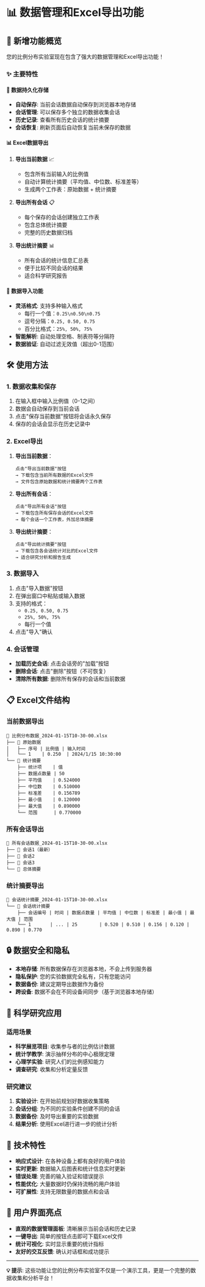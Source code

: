 # 📊 数据管理和Excel导出功能

## 🎯 新增功能概览

您的比例分布实验室现在包含了强大的数据管理和Excel导出功能！

### ✨ 主要特性

#### 📝 数据持久化存储
- **自动保存**: 当前会话数据自动保存到浏览器本地存储
- **会话管理**: 可以保存多个独立的数据收集会话
- **历史记录**: 查看所有历史会话的统计摘要
- **会话恢复**: 刷新页面后自动恢复当前未保存的数据

#### 📊 Excel数据导出
1. **导出当前数据** 📈
   - 包含所有当前输入的比例值
   - 自动计算统计摘要（平均值、中位数、标准差等）
   - 生成两个工作表：原始数据 + 统计摘要

2. **导出所有会话** 📋
   - 每个保存的会话创建独立工作表
   - 包含总体统计摘要
   - 完整的历史数据归档

3. **导出统计摘要** 📊
   - 所有会话的统计信息汇总表
   - 便于比较不同会话的结果
   - 适合科学研究报告

#### 🔄 数据导入功能
- **灵活格式**: 支持多种输入格式
  - 每行一个值：`0.25\n0.50\n0.75`
  - 逗号分隔：`0.25, 0.50, 0.75`
  - 百分比格式：`25%, 50%, 75%`
- **智能解析**: 自动处理空格、制表符等分隔符
- **数据验证**: 自动过滤无效值（超出0-1范围）

## 🛠 使用方法

### 1. 数据收集和保存
1. 在输入框中输入比例值（0-1之间）
2. 数据会自动保存到当前会话
3. 点击"保存当前数据"按钮将会话永久保存
4. 保存的会话会显示在历史记录中

### 2. Excel导出
1. **导出当前数据**：
   ```
   点击"导出当前数据"按钮
   → 下载包含当前所有数据的Excel文件
   → 文件包含原始数据和统计摘要两个工作表
   ```

2. **导出所有会话**：
   ```
   点击"导出所有会话"按钮
   → 下载包含所有保存会话的Excel文件
   → 每个会话一个工作表，外加总体摘要
   ```

3. **导出统计摘要**：
   ```
   点击"导出统计摘要"按钮
   → 下载包含各会话统计对比的Excel文件
   → 适合研究分析和报告生成
   ```

### 3. 数据导入
1. 点击"导入数据"按钮
2. 在弹出窗口中粘贴或输入数据
3. 支持的格式：
   - `0.25, 0.50, 0.75`
   - `25%, 50%, 75%`
   - 每行一个值
4. 点击"导入"确认

### 4. 会话管理
- **加载历史会话**: 点击会话旁的"加载"按钮
- **删除会话**: 点击"删除"按钮（不可恢复）
- **清除所有数据**: 删除所有保存的会话和当前数据

## 📋 Excel文件结构

### 当前数据导出
```
📁 比例分布数据_2024-01-15T10-30-00.xlsx
├── 📄 原始数据
│   ├── 序号 | 比例值 | 输入时间
│   └── 1    | 0.250  | 2024/1/15 10:30:00
└── 📄 统计摘要
    ├── 统计项    | 值
    ├── 数据点数量 | 50
    ├── 平均值    | 0.524000
    ├── 中位数    | 0.510000
    ├── 标准差    | 0.156789
    ├── 最小值    | 0.120000
    ├── 最大值    | 0.890000
    └── 范围      | 0.770000
```

### 所有会话导出
```
📁 所有会话数据_2024-01-15T10-30-00.xlsx
├── 📄 会话1（最新）
├── 📄 会话2
├── 📄 会话3
└── 📄 总体摘要
```

### 统计摘要导出
```
📁 会话统计摘要_2024-01-15T10-30-00.xlsx
└── 📄 会话统计摘要
    ├── 会话编号 | 时间 | 数据点数量 | 平均值 | 中位数 | 标准差 | 最小值 | 最大值 | 范围
    └── 1       | ... | 25        | 0.520 | 0.510 | 0.156 | 0.120 | 0.890 | 0.770
```

## 🔒 数据安全和隐私

- **本地存储**: 所有数据保存在浏览器本地，不会上传到服务器
- **隐私保护**: 您的实验数据完全私有，只有您能访问
- **数据备份**: 建议定期导出数据作为备份
- **跨设备**: 数据不会在不同设备间同步（基于浏览器本地存储）

## 🧪 科学研究应用

### 适用场景
- **科学展览项目**: 收集参与者的比例估计数据
- **统计学教学**: 演示抽样分布的中心极限定理
- **心理学实验**: 研究人们的比例感知能力
- **调查研究**: 收集和分析定量反馈

### 研究建议
1. **实验设计**: 在开始前规划好数据收集策略
2. **会话分组**: 为不同的实验条件创建不同的会话
3. **数据备份**: 及时导出重要的实验数据
4. **结果分析**: 使用Excel进行进一步的统计分析

## 🚀 技术特性

- **响应式设计**: 在各种设备上都有良好的用户体验
- **实时更新**: 数据输入后图表和统计信息实时更新
- **错误处理**: 完善的输入验证和错误提示
- **性能优化**: 大量数据时仍保持流畅的用户体验
- **可扩展性**: 支持无限数量的数据点和会话

## 🎨 用户界面亮点

- **直观的数据管理面板**: 清晰展示当前会话和历史记录
- **一键导出**: 简单的按钮点击即可下载Excel文件
- **统计可视化**: 实时显示重要的统计指标
- **友好的交互反馈**: 确认对话框和成功提示

---

**💡 提示**: 这些功能让您的比例分布实验室不仅是一个演示工具，更是一个完整的数据收集和分析平台！ 